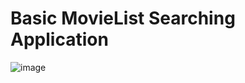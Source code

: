 # Basic MovieList Searching Application
![image](https://user-images.githubusercontent.com/56263059/169822843-1bf3013c-7678-4033-a5be-f3711802e1e1.png)
